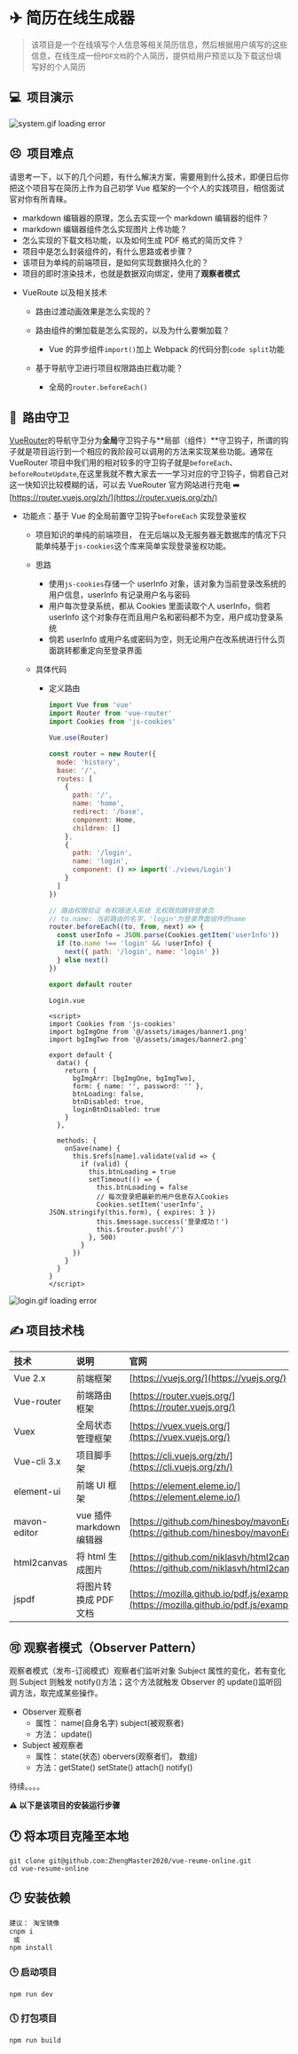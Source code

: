 # ✈ 简历在线生成器

> 该项目是一个在线填写个人信息等相关简历信息，然后根据用户填写的这些信息，在线生成一份`PDF文档`的个人简历，提供给用户预览以及下载这份填写好的个人简历

## 💻 ​ 项目演示

![system.gif loading error](./src/assets/images/system.gif)

## 😣 ​ 项目难点

请思考一下，以下的几个问题，有什么解决方案，需要用到什么技术，即便日后你把这个项目写在简历上作为自己初学 Vue 框架的一个个人的实践项目，相信面试官对你有所青睐。

- markdown 编辑器的原理，怎么去实现一个 markdown 编辑器的组件？
- markdown 编辑器组件怎么实现图片上传功能？
- 怎么实现的下载文档功能，以及如何生成 PDF 格式的简历文件？
- 项目中是怎么封装组件的，有什么思路或者步骤？
- 该项目为单纯的前端项目，是如何实现数据持久化的？
- 项目的即时渲染技术，也就是数据双向绑定，使用了**观察者模式**

* VueRoute 以及相关技术

  - 路由过渡动画效果是怎么实现的？
  - 路由组件的懒加载是怎么实现的，以及为什么要懒加载？
    - Vue 的异步组件`import()`加上 Webpack 的代码分割`code split`功能
  - 基于导航守卫进行项目权限路由拦截功能？

    - 全局的`router.beforeEach()`

## 🧐 ​ 路由守卫

[VueRouter](https://router.vuejs.org/zh/)的导航守卫分为**全局**守卫钩子与**局部（组件）**守卫钩子，所谓的钩子就是项目运行到一个相应的我阶段可以调用的方法来实现某些功能。通常在 VueRouter 项目中我们用的相对较多的守卫钩子就是`beforeEach`、`beforeRouteUpdate`,在这里我就不教大家去一一学习对应的守卫钩子，倘若自己对这一快知识比较模糊的话，可以去 VueRouter 官方网站进行充电 :arrow_right: [https://router.vuejs.org/zh/](https://router.vuejs.org/zh/)

- 功能点：基于 Vue 的全局前置守卫钩子`beforeEach` 实现登录鉴权

  - 项目知识的单纯的前端项目， 在无后端以及无服务器无数据库的情况下只能单纯基于`js-cookies`这个库来简单实现登录鉴权功能。

  - 思路

    - 使用`js-cookies`存储一个 userInfo 对象，该对象为当前登录改系统的用户信息，userInfo 有记录用户名与密码
    - 用户每次登录系统，都从 Cookies 里面读取个人 userInfo，倘若 userInfo 这个对象存在而且用户名和密码都不为空，用户成功登录系统
    - 倘若 userInfo 或用户名或密码为空，则无论用户在改系统进行什么页面跳转都重定向至登录界面

  - 具体代码

    - 定义路由

      ```js
      import Vue from 'vue'
      import Router from 'vue-router'
      import Cookies from 'js-cookies'

      Vue.use(Router)

      const router = new Router({
        mode: 'history',
        base: '/',
        routes: [
          {
            path: '/',
            name: 'home',
            redirect: '/base',
            component: Home,
            children: []
          },
          {
            path: '/login',
            name: 'login',
            component: () => import('./views/Login')
          }
        ]
      })

      // 路由权限验证 有权限进入系统 无权限则跳转登录页
      // to.name: 当前路由的名字，'login'为登录界面组件的name
      router.beforeEach((to, from, next) => {
        const userInfo = JSON.parse(Cookies.getItem('userInfo'))
        if (to.name !== 'login' && !userInfo) {
          next({ path: '/login', name: 'login' })
        } else next()
      })

      export default router
      ```

      ```vue
      Login.vue

      <script>
      import Cookies from 'js-cookies'
      import bgImgOne from '@/assets/images/banner1.png'
      import bgImgTwo from '@/assets/images/banner2.png'

      export default {
        data() {
          return {
            bgImgArr: [bgImgOne, bgImgTwo],
            form: { name: '', password: '' },
            btnLoading: false,
            btnDisabled: true,
            loginBtnDisabled: true
          }
        },

        methods: {
          onSave(name) {
            this.$refs[name].validate(valid => {
              if (valid) {
                this.btnLoading = true
                setTimeout(() => {
                  this.btnLoading = false
                  // 每次登录把最新的用户信息存入Cookies
                  Cookies.setItem('userInfo', JSON.stringify(this.form), { expires: 3 })
                  this.$message.success('登录成功！')
                  this.$router.push('/')
                }, 500)
              }
            })
          }
        }
      }
      </script>
      ```

![login.gif loading error](./src/assets/images/login.gif)

## ✍ 项目技术栈

| 技术         | 说明                     | 官网                                                                                     |
| :----------- | :----------------------- | :--------------------------------------------------------------------------------------- |
| Vue 2.x      | 前端框架                 | [https://vuejs.org/](https://vuejs.org/)                                                 |
| Vue-router   | 前端路由框架             | [https://router.vuejs.org/](https://router.vuejs.org/)                                   |
| Vuex         | 全局状态管理框架         | [https://vuex.vuejs.org/](https://vuex.vuejs.org/)                                       |
| Vue-cli 3.x  | 项目脚手架               | [https://cli.vuejs.org/zh/](https://cli.vuejs.org/zh/)                                   |
| element-ui   | 前端 UI 框架             | [https://element.eleme.io/](https://element.eleme.io/)                                   |
| mavon-editor | vue 插件 markdown 编辑器 | [https://github.com/hinesboy/mavonEditor](https://github.com/hinesboy/mavonEditor)       |
| html2canvas  | 将 html 生成图片         | [https://github.com/niklasvh/html2canvas](https://github.com/niklasvh/html2canvas)       |
| jspdf        | 将图片转换成 PDF 文档    | [https://mozilla.github.io/pdf.js/examples/](https://mozilla.github.io/pdf.js/examples/) |

## 🉑 观察者模式（Observer Pattern）

观察者模式（发布-订阅模式）观察者们监听对象 Subject 属性的变化，若有变化则 Subject 则触发 notify()方法；这个方法就触发 Observer 的 update()监听回调方法，取完成某些操作。

- Observer 观察者
  - 属性： name(自身名字) subject(被观察者)
  - 方法： update()
- Subject 被观察者
  - 属性： state(状态) obervers(观察者们， 数组)
  - 方法：getState() setState() attach() notify()

待续。。。。

**⚠ 以下是该项目的安装运行步骤**

## 🕐 将本项目克隆至本地

```
git clone git@github.com:ZhengMaster2020/vue-reume-online.git
cd vue-resume-online
```

## 🕑 安装依赖

```sh
建议： 淘宝镜像
cnpm i
 或
npm install
```

### 🕒 启动项目

```sh
npm run dev
```

### 🕔 打包项目

```
npm run build
```
